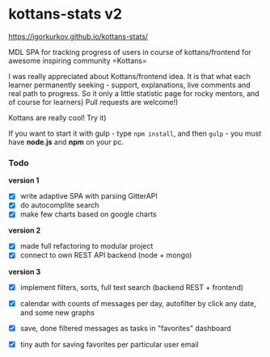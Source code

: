 # kottans-stats v2
https://igorkurkov.github.io/kottans-stats/

MDL SPA for tracking progress of users in course of kottans/frontend for awesome inspiring community =Kottans=

I was really appreciated about Kottans/frontend idea. 
It is that what each learner permanently seeking - support, explanations, live comments and real path to progress. 
So it only a little statistic page for rocky mentors, and  of course for learners) 
Pull requests are welcome!)

Kottans are really cool! Try it)

If you want to start it with gulp - type `npm install`, and then `gulp` - you must have **node.js** and **npm** on your pc.

### Todo

**version 1**

- [x] write adaptive SPA with parsing GitterAPI
- [x] do autocomplite search
- [x] make few charts based on google charts 

**version 2**

- [x] made full refactoring to modular project
- [x] connect to own REST API backend (node + mongo)

**version 3**

- [x] implement filters, sorts, full text search (backend REST + frontend)
- [x] calendar with counts of messages per day, autofilter by click any date, and some new graphs
- [x] save, done filtered messages as tasks in "favorites" dashboard
- [x] tiny auth for saving favorites per particular user email

